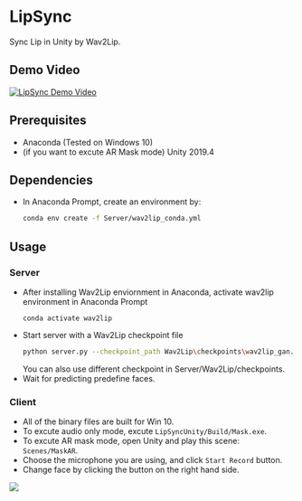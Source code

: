 # LipSync
Sync Lip in Unity by Wav2Lip.

## Demo Video
[![LipSync Demo Video](https://drive.google.com/uc?export=view&id=1Y1iQ1PvLV873oMHsXD3nux8S83nNpx-f)](https://youtu.be/THLcyPA4oXw)

## Prerequisites
+ Anaconda (Tested on Windows 10)
+ (if you want to excute AR Mask mode) Unity 2019.4

## Dependencies
+ In Anaconda Prompt, create an environment by:
    ```sh
    conda env create -f Server/wav2lip_conda.yml
    ```

## Usage
### Server
+ After installing Wav2Lip enviornment in Anaconda, activate wav2lip environment in Anaconda Prompt
    ```
    conda activate wav2lip
    ```
+ Start server with a Wav2Lip checkpoint file
    ```sh
    python server.py --checkpoint_path Wav2Lip\checkpoints\wav2lip_gan.pth
    ```
    You can also use different checkpoint in Server/Wav2Lip/checkpoints.
+ Wait for predicting predefine faces.

### Client
+ All of the binary files are built for Win 10.
+ To excute audio only mode, excute `LipSyncUnity/Build/Mask.exe`.
+ To excute AR mask mode, open Unity and play this scene: `Scenes/MaskAR`.
+ Choose the microphone you are using, and click `Start Record` button.
+ Change face by clicking the button on the right hand side.

<img src="https://drive.google.com/uc?export=view&id=1FWAcOsLbD4-TuFIGv4gWW9hZA3eSq4Ph"/>